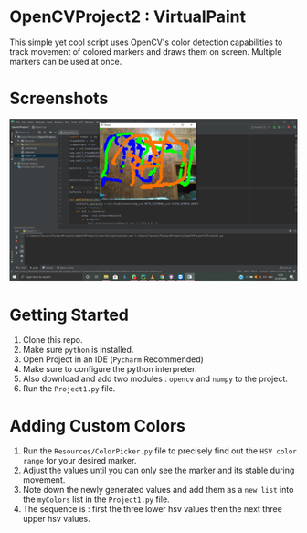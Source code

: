 # OpenCVProject2 : VirtualPaint
 This simple yet cool script uses OpenCV's color detection capabilities to track movement of colored markers and draws them on screen.
 Multiple markers can be used at once.
 
# Screenshots
<img src="https://raw.githubusercontent.com/Tavishi123-singh/OpenCV_VirtualPaint/master/Screenshot%20(396).png">

# Getting Started
1. Clone this repo.
1. Make sure `python` is installed.
1. Open Project in an IDE (`Pycharm` Recommended)
1. Make sure to configure the python interpreter.
1. Also download and add two modules : `opencv` and `numpy` to the project.
1. Run the `Project1.py` file.

# Adding Custom Colors
1. Run the `Resources/ColorPicker.py` file to precisely find out the `HSV color range` for your desired marker.
1. Adjust the values until you can only see the marker and its stable during movement.
1. Note down the newly generated values and add them as a `new list` into the `myColors` list in the `Project1.py` file.
1. The sequence is : first the three lower hsv values then the next three upper hsv values.
